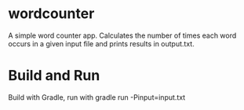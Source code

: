 # wordcounter
A simple word counter app. Calculates the number of times each word occurs in a given input file and prints results in output.txt.

# Build and Run
Build with Gradle, run with gradle run -Pinput=input.txt
